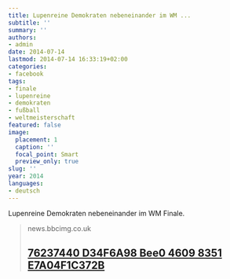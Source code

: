 ```yaml
---
title: Lupenreine Demokraten nebeneinander im WM ...
subtitle: ''
summary: ''
authors:
- admin
date: 2014-07-14
lastmod: 2014-07-14 16:33:19+02:00
categories:
- facebook
tags:
- finale
- lupenreine
- demokraten
- fußball
- weltmeisterschaft
featured: false
image:
  placement: 1
  caption: ''
  focal_point: Smart
  preview_only: true
slug: ''
year: 2014
languages:
- deutsch
---
```


Lupenreine Demokraten nebeneinander im WM Finale. 
> news.bbcimg.co.uk
> ## [ 76237440 D34F6A98 Bee0 4609 8351 E7A04F1C372B](http://news.bbcimg.co.uk/media/images/76237000/jpg/_76237440_d34f6a98-bee0-4609-8351-e7a04f1c372b.jpg)
>